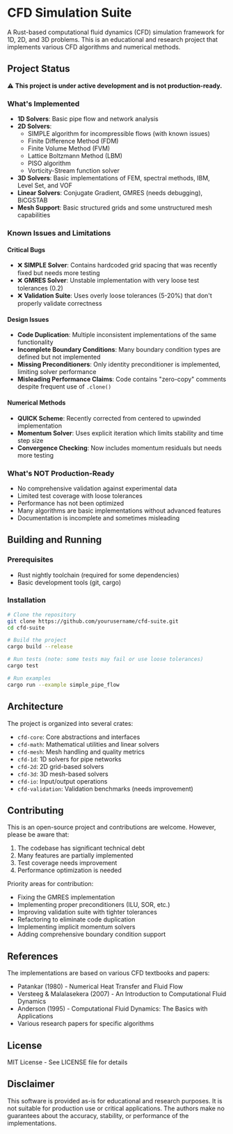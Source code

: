 # CFD Simulation Suite

A Rust-based computational fluid dynamics (CFD) simulation framework for 1D, 2D, and 3D problems. This is an educational and research project that implements various CFD algorithms and numerical methods.

## Project Status

⚠️ **This project is under active development and is not production-ready.**

### What's Implemented

- **1D Solvers**: Basic pipe flow and network analysis
- **2D Solvers**: 
  - SIMPLE algorithm for incompressible flows (with known issues)
  - Finite Difference Method (FDM)
  - Finite Volume Method (FVM)
  - Lattice Boltzmann Method (LBM)
  - PISO algorithm
  - Vorticity-Stream function solver
- **3D Solvers**: Basic implementations of FEM, spectral methods, IBM, Level Set, and VOF
- **Linear Solvers**: Conjugate Gradient, GMRES (needs debugging), BiCGSTAB
- **Mesh Support**: Basic structured grids and some unstructured mesh capabilities

### Known Issues and Limitations

#### Critical Bugs
- ❌ **SIMPLE Solver**: Contains hardcoded grid spacing that was recently fixed but needs more testing
- ❌ **GMRES Solver**: Unstable implementation with very loose test tolerances (0.2)
- ❌ **Validation Suite**: Uses overly loose tolerances (5-20%) that don't properly validate correctness

#### Design Issues
- **Code Duplication**: Multiple inconsistent implementations of the same functionality
- **Incomplete Boundary Conditions**: Many boundary condition types are defined but not implemented
- **Missing Preconditioners**: Only identity preconditioner is implemented, limiting solver performance
- **Misleading Performance Claims**: Code contains "zero-copy" comments despite frequent use of `.clone()`

#### Numerical Methods
- **QUICK Scheme**: Recently corrected from centered to upwinded implementation
- **Momentum Solver**: Uses explicit iteration which limits stability and time step size
- **Convergence Checking**: Now includes momentum residuals but needs more testing

### What's NOT Production-Ready

- No comprehensive validation against experimental data
- Limited test coverage with loose tolerances
- Performance has not been optimized
- Many algorithms are basic implementations without advanced features
- Documentation is incomplete and sometimes misleading

## Building and Running

### Prerequisites

- Rust nightly toolchain (required for some dependencies)
- Basic development tools (git, cargo)

### Installation

```bash
# Clone the repository
git clone https://github.com/yourusername/cfd-suite.git
cd cfd-suite

# Build the project
cargo build --release

# Run tests (note: some tests may fail or use loose tolerances)
cargo test

# Run examples
cargo run --example simple_pipe_flow
```

## Architecture

The project is organized into several crates:

- `cfd-core`: Core abstractions and interfaces
- `cfd-math`: Mathematical utilities and linear solvers
- `cfd-mesh`: Mesh handling and quality metrics
- `cfd-1d`: 1D solvers for pipe networks
- `cfd-2d`: 2D grid-based solvers
- `cfd-3d`: 3D mesh-based solvers
- `cfd-io`: Input/output operations
- `cfd-validation`: Validation benchmarks (needs improvement)

## Contributing

This is an open-source project and contributions are welcome. However, please be aware that:

1. The codebase has significant technical debt
2. Many features are partially implemented
3. Test coverage needs improvement
4. Performance optimization is needed

Priority areas for contribution:
- Fixing the GMRES implementation
- Implementing proper preconditioners (ILU, SOR, etc.)
- Improving validation suite with tighter tolerances
- Refactoring to eliminate code duplication
- Implementing implicit momentum solvers
- Adding comprehensive boundary condition support

## References

The implementations are based on various CFD textbooks and papers:

- Patankar (1980) - Numerical Heat Transfer and Fluid Flow
- Versteeg & Malalasekera (2007) - An Introduction to Computational Fluid Dynamics
- Anderson (1995) - Computational Fluid Dynamics: The Basics with Applications
- Various research papers for specific algorithms

## License

MIT License - See LICENSE file for details

## Disclaimer

This software is provided as-is for educational and research purposes. It is not suitable for production use or critical applications. The authors make no guarantees about the accuracy, stability, or performance of the implementations.